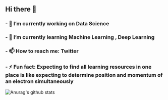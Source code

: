 ## Hi there 👋 

<!--
**PaareshC/PaareshC** is a ✨ _special_ ✨ repository because its `README.md` (this file) appears on your GitHub profile.

Here are some ideas to get you started:

- 🔭 I’m currently working on Data Science 
- 🌱 I’m currently learning Machine Learning , Deep Learning 
- 👯 I’m looking to collaborate on ...
- 🤔 I’m looking for help with ...
- 💬 Ask me about ...
- 📫 How to reach me: Twitter  
- 😄 Pronouns: ...     
- ⚡ Fun fact: ...
-->
### - 🔭 I’m currently working on Data Science
### - 🌱 I’m currently learning Machine Learning , Deep Learning
### - 📫 How to reach me: Twitter
### - ⚡ Fun fact: Expecting to find all learning resources in one place is like expecting to determine position and momentum of an electron simultaneously

![Anurag's github stats](https://github-readme-stats.vercel.app/api?username=PaareshC&show_icons=true)
